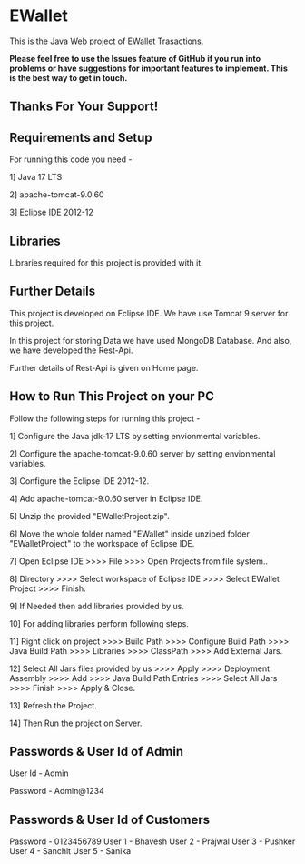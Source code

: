 EWallet
=============
This is the Java Web project of EWallet Trasactions. 

**Please feel free to use the Issues feature of GitHub if you run into problems or have suggestions for important features to implement. This is the best way to get in touch.**<br>

Thanks For Your Support!
------------------------



Requirements and Setup
----------------------
For running this code you need - 

1] Java 17 LTS

2] apache-tomcat-9.0.60

3] Eclipse IDE 2012-12



Libraries
---------------------
Libraries required for this project is provided with it.



Further Details
---------------
This project is developed on Eclipse IDE. We have use Tomcat 9 server for this project.

In this project for storing Data we have used MongoDB Database. And also, we have developed the Rest-Api.

Further details of Rest-Api is given on Home page.



How to Run This Project on your PC
--------------
Follow the following steps for running this project -

1] Configure the Java jdk-17 LTS by setting envionmental variables.

2] Configure the apache-tomcat-9.0.60 server by setting envionmental variables.

3] Configure the Eclipse IDE 2012-12.

4] Add apache-tomcat-9.0.60 server in Eclipse IDE.

5] Unzip the provided "EWalletProject.zip".

6] Move the whole folder named "EWallet" inside unziped folder "EWalletProject" to the workspace of Eclipse IDE.

7] Open Eclipse IDE >>>> File >>>> Open Projects from file system..

8] Directory >>>> Select workspace of Eclipse IDE >>>> Select EWallet Project >>>> Finish.

9] If Needed then add libraries provided by us.

10] For adding libraries perform following steps.

11] Right click on project >>>> Build Path >>>> Configure Build Path >>>> Java Build Path >>>> Libraries >>>> ClassPath >>>> Add External Jars.

12] Select All Jars files provided by us >>>> Apply >>>> Deployment Assembly >>>> Add >>>> Java Build Path Entries >>>> Select All Jars >>>> Finish >>>> Apply & Close.

13] Refresh the Project.

14] Then Run the project on Server.


Passwords & User Id of Admin
----------------------------
User Id - Admin

Password - Admin@1234


Passwords & User Id of Customers
--------------------------------
Password - 0123456789
User 1 - Bhavesh
User 2 - Prajwal
User 3 - Pushker
User 4 - Sanchit
User 5 - Sanika
